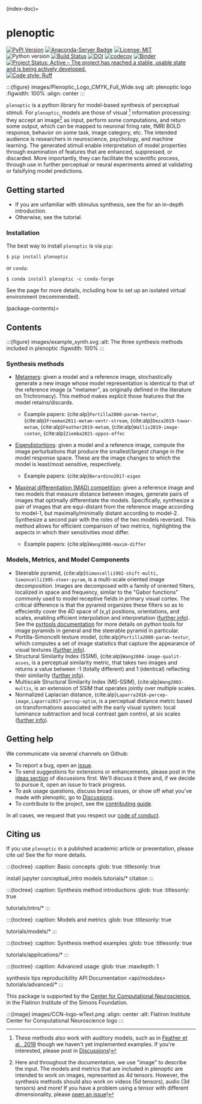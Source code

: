 (index-doc)=
# plenoptic

[![PyPI Version](https://img.shields.io/pypi/v/plenoptic.svg)](https://pypi.org/project/plenoptic/)
[![Anaconda-Server Badge](https://anaconda.org/conda-forge/plenoptic/badges/version.svg)](https://anaconda.org/conda-forge/plenoptic)
[![License: MIT](https://img.shields.io/badge/License-MIT-yellow.svg)](https://github.com/plenoptic-org/plenoptic/blob/main/LICENSE)
![Python version](https://img.shields.io/badge/python-3.10|3.11|3.12-blue.svg)
[![Build Status](https://github.com/plenoptic-org/plenoptic/workflows/build/badge.svg)](https://github.com/plenoptic-org/plenoptic/actions?query=workflow%3Abuild)
[![DOI](https://zenodo.org/badge/DOI/10.5281/zenodo.10151131.svg)](https://doi.org/10.5281/zenodo.10151131)
[![codecov](https://codecov.io/gh/plenoptic-org/plenoptic/branch/main/graph/badge.svg?token=EDtl5kqXKA)](https://codecov.io/gh/plenoptic-org/plenoptic)
[![Binder](https://mybinder.org/badge_logo.svg)](https://mybinder.org/v2/gh/plenoptic-org/plenoptic/1.1.0?filepath=examples)
[![Project Status: Active – The project has reached a stable, usable state and is being actively developed.](https://www.repostatus.org/badges/latest/active.svg)](https://www.repostatus.org/#active)
[![Code style: Ruff](https://img.shields.io/endpoint?url=https://raw.githubusercontent.com/astral-sh/ruff/main/assets/badge/format.json)](https://github.com/astral-sh/ruff)

:::{figure} images/Plenoptic_Logo_CMYK_Full_Wide.svg
:alt: plenoptic logo
:figwidth: 100%
:align: center
:::

`plenoptic` is a python library for model-based synthesis of perceptual stimuli. For `plenoptic`, models are those of visual [^footnote-1] information processing: they accept an image[^footnote-2] as input, perform some computations, and return some output, which can be mapped to neuronal firing rate, fMRI BOLD response, behavior on some task, image category, etc. The intended audience is researchers in neuroscience, psychology, and machine learning. The generated stimuli enable interpretation of model properties through examination of features that are enhanced, suppressed, or discarded. More importantly, they can facilitate the scientific process, through use in further perceptual or neural experiments aimed at validating or falsifying model predictions.

## Getting started

- If you are unfamiliar with stimulus synthesis, see the [](conceptual-intro) for an in-depth introduction.
- Otherwise, see the [](quickstart-nb) tutorial.

### Installation

The best way to install `plenoptic` is via `pip`:

```{code-block} console
$ pip install plenoptic
```

or `conda`:

```{code-block} console
$ conda install plenoptic -c conda-forge
```

See the [](install-doc) page for more details, including how to set up an isolated virtual environment (recommended).

(package-contents)=

## Contents

:::{figure} images/example_synth.svg
:alt: The three synthesis methods included in plenoptic
:figwidth: 100%
:::

### Synthesis methods

- [Metamers](tutorials/intro/06_Metamer.nblink): given a model and a reference image, stochastically generate a new image whose model representation is identical to that of the reference image (a "metamer", as originally defined in the literature on Trichromacy). This method makes explicit those features that the model retains/discards.

  - Example papers: {cite:alp}`Portilla2000-param-textur`, {cite:alp}`Freeman2011-metam-ventr-stream`, {cite:alp}`Deza2019-towar-metam`, {cite:alp}`Feather2019-metam`, {cite:alp}`Wallis2019-image-conten`, {cite:alp}`Ziemba2021-oppos-effec`

- [Eigendistortions](tutorials/intro/02_Eigendistortions.nblink): given a model and a reference image, compute the image perturbations that produce the smallest/largest change in the model response space. These are the image changes to which the model is least/most sensitive, respectively.

  - Example papers: {cite:alp}`Berardino2017-eigen`

- [Maximal differentiation (MAD) competition](tutorials/intro/08_MAD_Competition.nblink): given a reference image and two models that measure distance
  between images, generate pairs of images that optimally differentiate the models. Specifically, synthesize a pair of images that are equi-distant from the reference image according to model-1, but maximally/minimally distant according to model-2. Synthesize a second pair with the roles of the two models reversed. This method allows for efficient comparison of two metrics, highlighting the aspects in which their sensitivities most differ.

  - Example papers: {cite:alp}`Wang2008-maxim-differ`

### Models, Metrics, and Model Components

- Steerable pyramid, {cite:alp}`Simoncelli1992-shift-multi, Simoncelli1995-steer-pyram`, is a multi-scale oriented image decomposition. Images are decomposed with a family of oriented filters, localized in space and frequency, similar to the "Gabor functions" commonly used to model receptive fields in primary visual cortex. The critical difference is that the pyramid organizes these filters so as to effeciently cover the 4D space of (x,y) positions, orientations, and scales, enabling efficient interpolation and interpretation ([further info](https://www.cns.nyu.edu/~eero/STEERPYR/)). See the [pyrtools documentation](https://pyrtools.readthedocs.io/en/latest/index.html) for more details on python tools for image pyramids in general and the steerable pyramid in particular.
- Portilla-Simoncelli texture model, {cite:alp}`Portilla2000-param-textur`, which computes a set of image statistics that capture the appearance of visual textures ([further info](https://www.cns.nyu.edu/~lcv/texture/)).
- Structural Similarity Index (SSIM), {cite:alp}`Wang2004-image-qualit-asses`, is a perceptual similarity metric, that takes two images and returns a value between -1 (totally different) and 1 (identical) reflecting their similarity ([further info](https://www.cns.nyu.edu/~lcv/ssim)).
- Multiscale Structural Similarity Index (MS-SSIM), {cite:alp}`Wang2003-multis`, is an extension of SSIM that operates jointly over multiple scales.
- Normalized Laplacian distance, {cite:alp}`Laparra2016-percep-image,Laparra2017-percep-optim`, is a perceptual distance metric based on transformations associated with the early visual system: local luminance subtraction and local contrast gain control, at six scales ([further info](https://www.cns.nyu.edu/~lcv/NLPyr/)).


## Getting help

We communicate via several channels on Github:

- To report a bug, open an [issue](https://github.com/plenoptic-org/plenoptic/issues).
- To send suggestions for extensions or enhancements, please post in the [ideas section](https://github.com/plenoptic-org/plenoptic/discussions/categories/ideas) of discussions first. We'll discuss it there and, if we decide to pursue it, open an issue to track progress.
- To ask usage questions, discuss broad issues, or show off what you've made with plenoptic, go to [Discussions](https://github.com/plenoptic-org/plenoptic/discussions).
- To contribute to the project, see the [contributing guide](https://github.com/plenoptic-org/plenoptic/blob/main/CONTRIBUTING.md).

In all cases, we request that you respect our [code of conduct](https://github.com/plenoptic-org/plenoptic/blob/main/CODE_OF_CONDUCT.md).

## Citing us

If you use `plenoptic` in a published academic article or presentation, please cite us! See the [](citation-doc) for more details.

:::{toctree}
:caption: Basic concepts
:glob: true
:titlesonly: true

install
jupyter
conceptual_intro
models
tutorials/*
citation
:::

:::{toctree}
:caption: Synthesis method introductions
:glob: true
:titlesonly: true

tutorials/intro/*
:::

:::{toctree}
:caption: Models and metrics
:glob: true
:titlesonly: true

tutorials/models/*
:::

:::{toctree}
:caption: Synthesis method examples
:glob: true
:titlesonly: true

tutorials/applications/*
:::

:::{toctree}
:caption: Advanced usage
:glob: true
:maxdepth: 1

synthesis
tips
reproducibility
API Documentation <api/modules>
tutorials/advanced/*
:::

[^footnote-1]: These methods also work with auditory models, such as in [Feather et al., 2019](https://proceedings.neurips.cc/paper_files/paper/2019/hash/ac27b77292582bc293a51055bfc994ee-Abstract.html) though we haven't yet implemented examples. If you're interested, please post in [Discussions](<https://github.com/plenoptic-org/plenoptic/discussions)>)!

[^footnote-2]: Here and throughout the documentation, we use "image" to describe the input. The models and metrics that are included in plenoptic are intended to work on images, represented as 4d tensors. However, the synthesis methods should also work on videos (5d tensors), audio (3d tensors) and more! If you have a problem using a tensor with different dimensionality, please [open an issue](https://github.com/plenoptic-org/plenoptic/issues/new?template=bug_report.md)!

This package is supported by the [Center for Computational Neuroscience](https://www.simonsfoundation.org/flatiron/center-for-computational-neuroscience/), in the Flatiron Institute of the Simons Foundation.


:::{image} images/CCN-logo-wText.png
:align: center
:alt: Flatiron Institute Center for Computational Neuroscience logo
:::
